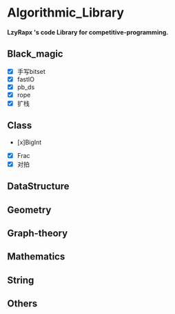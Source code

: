 # Algorithmic_Library
#### LzyRapx 's code Library for competitive-programming.
## Black_magic
+ [x] 手写bitset
+ [x] fastIO
+ [x] pb_ds
+ [x] rope
+ [x] 扩栈
## Class
+ [x]BigInt
+ [x] Frac
+ [x] 对拍
## DataStructure
## Geometry
## Graph-theory
## Mathematics
## String
## Others

